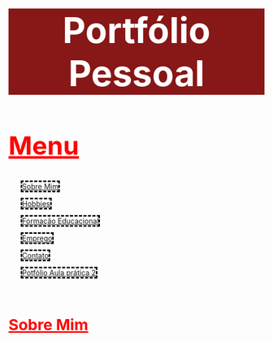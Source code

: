 <html>
<head>
  <title>Portfólio Pessoal</title>
  <h1>Portfólio Pessoal</h1>
  <h2>Menu</h2>
  <!--utilizei listas não ordenadas para a criação do menu, utilizando link para que o usuário possa navegar tranquilamente pelo site-->
  <!--cada link levará para uma página diferente dos códigos, optei por deixar o menu em todas as páginas para facilitação de navegação-->
  <ul>
    <li><a href="Sobremim.html">Sobre Mim</a></li>
    <br>
    <li><a href="hobbies.html">Hobbies</a></li>
    <br>
    <li><a href="Formaçaoeducacional.html">Formação Educacional</a></li>
    <br>
    <li><a href="emprego.html">Emprego</a></li>
    <br>
    <li><a href="contato.html">Contato</a></li>
    <br>
    <li><a href="Portfólioaula.html">Potfólio Aula prática 2</a></li>
    <br><br>
  </ul>
</head>
<body>
    <h3>Sobre Mim</h3>
    <!--no body utilizei uma imagem do google para poder estilizar o fundo do site, centralizei a imagem e utilizei 100% dela para que ocupe toda a tela, e foi colocado no repeat para que a imagem não se repita-->
    <!--no primeiro titulo utilize o fundo vermelho e a cor branca para que chame a atenção do cliente para o conteúdo da página-->
    <!--no segundo e terceiro titulo utilizei quase as mesmas propriedades de tamanho da fonte e cor, utilizei a cor vermelha pois é uma cor que costuma chamar atenção-->
    <!--no parágrafo utilizei a cor azul devido a imagem de fundo, para melhor visualização e a fonte "bold" para uma melhor imagem da letra-->
    <!--nos links utilizei uma borda pontilhada com o recurso de quando o mouse passar por cima, o link ficar vermelho, com uma borda pontilhada para dar destaque e centralizada no lado esquerdo-->
    <style>
        
        body{
            background-image: url(curiosidades.png);
            background-repeat: no-repeat;
            background-position: center;
            background-size:100%;
            background-color: bisque;
            height: 100%;
        }

        h1{
            background-color: rgb(136, 23, 23);
            text-align: center;
            color: white;
            font-size: 70px;
        }

        h2{
            text-align: left;
            font-family:Impact, Haettenschweiler, 'Arial Narrow Bold', sans-serif;
            text-decoration:underline;
            font-size: 50px;
            color: red;
        }

        h3{
            text-align: justify;
            font-family:Impact, Haettenschweiler, 'Arial Narrow Bold', sans-serif;
            text-decoration:underline;
            font-size: 30px;
            color:red;
        }

        p1{
            text-align: justify;
            font-family: Impact, Haettenschweiler, 'Arial Narrow Bold', sans-serif;
            font-size: 15px;
            color: blue;
        }

        ul{
            list-style-type: none;
        }

        a{
            float:none;
            text-align: center;
            border-style:dashed;
            border-color: black;
            
        }

        a:hover{
            color:red;
        }

        li{
            text-align: left;
            
        }


    </style>
    <p1>Meu nome é Willian de Lara Reginato Maba, tenho 22 anos e estou cursando Análise e desenvolvimento de sistemas, até o momento estou gostando bastante da área, principalmente na parte de Back-End, como é a primeira vez minha mexendo nessa área estou tendo um pouco de dificuldade, porém também tenho mais vontade de aprender pois é algo que eu escolhi por que gosto.</p1>
    
</body>
</html>
